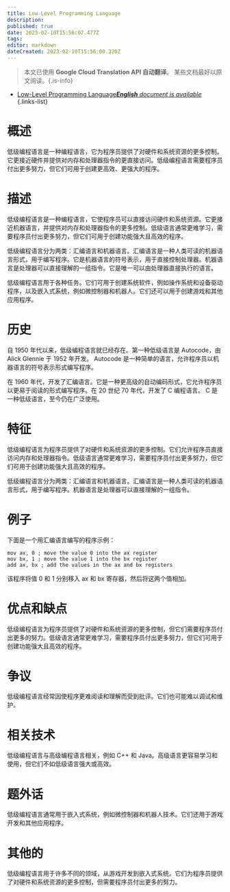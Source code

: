 ```yaml
---
title: Low-Level Programming Language
description: 
published: true
date: 2023-02-10T15:56:07.477Z
tags: 
editor: markdown
dateCreated: 2023-02-10T15:56:00.320Z
---
```


> 本文已使用 **Google Cloud Translation API 自动翻译**。
某些文档最好以原文阅读。{.is-info}



- [Low-Level Programming Language***English** document is available*](/en/Knowledge-base/Dictionary/low-level-programming-language)
{.links-list}


# 概述
低级编程语言是一种编程语言，它为程序员提供了对硬件和系统资源的更多控制。它更接近硬件并提供对内存和处理器指令的更直接访问。低级编程语言需要程序员付出更多努力，但它们可用于创建更高效、更强大的程序。

# 描述
低级编程语言是一种编程语言，它使程序员可以直接访问硬件和系统资源。它更接近机器语言，并提供对内存和处理器指令的更多控制。低级语言通常更难学习，需要程序员付出更多努力，但它们可用于创建功能强大且高效的程序。

低级编程语言分为两类：汇编语言和机器语言。汇编语言是一种人类可读的机器语言形式，用于编写程序。它是机器语言的符号表示，用于直接控制处理器。机器语言是处理器可以直接理解的一组指令。它是唯一可以由处理器直接执行的语言。

低级编程语言用于各种任务。它们可用于创建系统软件，例如操作系统和设备驱动程序，以及嵌入式系统，例如微控制器和机器人。它们还可以用于创建游戏和其他应用程序。

# 历史
自 1950 年代以来，低级编程语言就已经存在。第一种低级语言是 Autocode，由 Alick Glennie 于 1952 年开发。 Autocode 是一种简单的语言，允许程序员以机器语言的符号表示形式编写程序。

在 1960 年代，开发了汇编语言。它是一种更高级的自动编码形式，它允许程序员以更易于阅读的形式编写程序。在 20 世纪 70 年代，开发了 C 编程语言。 C 是一种低级语言，至今仍在广泛使用。

# 特征
低级编程语言为程序员提供了对硬件和系统资源的更多控制。它们允许程序员直接访问内存和处理器指令。低级语言通常更难学习，需要程序员付出更多努力，但它们可用于创建功能强大且高效的程序。

低级编程语言分为两类：汇编语言和机器语言。汇编语言是一种人类可读的机器语言形式，用于编写程序。机器语言是处理器可以直接理解的一组指令。

# 例子
下面是一个用汇编语言编写的程序示例：

```
mov ax, 0 ; move the value 0 into the ax register
mov bx, 1 ; move the value 1 into the bx register
add ax, bx ; add the values in the ax and bx registers
```

该程序将值 0 和 1 分别移入 ax 和 bx 寄存器，然后将这两个值相加。

# 优点和缺点
低级编程语言为程序员提供了对硬件和系统资源的更多控制，但它们需要程序员付出更多的努力。低级语言通常更难学习，需要程序员付出更多努力，但它们可用于创建功能强大且高效的程序。

# 争议
低级编程语言经常因使程序更难阅读和理解而受到批评。它们也可能难以调试和维护。

# 相关技术
低级编程语言与高级编程语言相关，例如 C++ 和 Java。高级语言更容易学习和使用，但它们不如低级语言强大或高效。

# 题外话
低级编程语言通常用于嵌入式系统，例如微控制器和机器人技术。它们还用于游戏开发和其他应用程序。

# 其他的
低级编程语言用于许多不同的领域，从游戏开发到嵌入式系统。它们为程序员提供了对硬件和系统资源的更多控制，但需要程序员付出更多的努力。